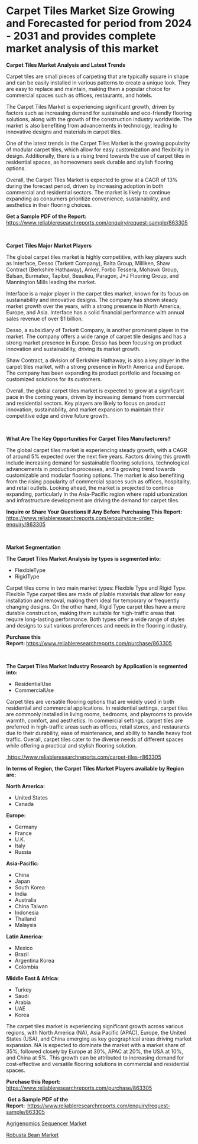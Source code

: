 <p><h1>Carpet Tiles Market Size Growing and Forecasted for period from 2024 - 2031 and provides complete market analysis of this market</h1></p><p><strong>Carpet Tiles Market Analysis and Latest Trends</strong></p>
<p><p>Carpet tiles are small pieces of carpeting that are typically square in shape and can be easily installed in various patterns to create a unique look. They are easy to replace and maintain, making them a popular choice for commercial spaces such as offices, restaurants, and hotels.</p><p>The Carpet Tiles Market is experiencing significant growth, driven by factors such as increasing demand for sustainable and eco-friendly flooring solutions, along with the growth of the construction industry worldwide. The market is also benefiting from advancements in technology, leading to innovative designs and materials in carpet tiles.</p><p>One of the latest trends in the Carpet Tiles Market is the growing popularity of modular carpet tiles, which allow for easy customization and flexibility in design. Additionally, there is a rising trend towards the use of carpet tiles in residential spaces, as homeowners seek durable and stylish flooring options.</p><p>Overall, the Carpet Tiles Market is expected to grow at a CAGR of 13% during the forecast period, driven by increasing adoption in both commercial and residential sectors. The market is likely to continue expanding as consumers prioritize convenience, sustainability, and aesthetics in their flooring choices.</p></p>
<p><strong>Get a Sample PDF of the Report:&nbsp;</strong> <a href="https://www.reliableresearchreports.com/enquiry/request-sample/863305">https://www.reliableresearchreports.com/enquiry/request-sample/863305</a></p>
<p>&nbsp;</p>
<p><strong>Carpet Tiles Major Market Players</strong></p>
<p><p>The global carpet tiles market is highly competitive, with key players such as Interface, Desso (Tarkett Company), Balta Group, Milliken, Shaw Contract (Berkshire Hathaway), Anker, Forbo Tessera, Mohawk Group, Balsan, Burmatex, Tapibel, Beaulieu, Paragon, J+J Flooring Group, and Mannington Mills leading the market.</p><p>Interface is a major player in the carpet tiles market, known for its focus on sustainability and innovative designs. The company has shown steady market growth over the years, with a strong presence in North America, Europe, and Asia. Interface has a solid financial performance with annual sales revenue of over $1 billion.</p><p>Desso, a subsidiary of Tarkett Company, is another prominent player in the market. The company offers a wide range of carpet tile designs and has a strong market presence in Europe. Desso has been focusing on product innovation and sustainability, driving its market growth.</p><p>Shaw Contract, a division of Berkshire Hathaway, is also a key player in the carpet tiles market, with a strong presence in North America and Europe. The company has been expanding its product portfolio and focusing on customized solutions for its customers.</p><p>Overall, the global carpet tiles market is expected to grow at a significant pace in the coming years, driven by increasing demand from commercial and residential sectors. Key players are likely to focus on product innovation, sustainability, and market expansion to maintain their competitive edge and drive future growth.</p></p>
<p>&nbsp;</p>
<p><strong>What Are The Key Opportunities For Carpet Tiles Manufacturers?</strong></p>
<p><p>The global carpet tiles market is experiencing steady growth, with a CAGR of around 5% expected over the next five years. Factors driving this growth include increasing demand for sustainable flooring solutions, technological advancements in production processes, and a growing trend towards customizable and modular flooring options. The market is also benefiting from the rising popularity of commercial spaces such as offices, hospitality, and retail outlets. Looking ahead, the market is projected to continue expanding, particularly in the Asia-Pacific region where rapid urbanization and infrastructure development are driving the demand for carpet tiles.</p></p>
<p><strong>Inquire or Share Your Questions If Any Before Purchasing This Report:</strong> <a href="https://www.reliableresearchreports.com/enquiry/pre-order-enquiry/863305">https://www.reliableresearchreports.com/enquiry/pre-order-enquiry/863305</a></p>
<p>&nbsp;</p>
<p><strong>Market Segmentation</strong></p>
<p><strong>The Carpet Tiles Market Analysis by types is segmented into:</strong></p>
<p><ul><li>FlexibleType</li><li>RigidType</li></ul></p>
<p><p>Carpet tiles come in two main market types: Flexible Type and Rigid Type. Flexible Type carpet tiles are made of pliable materials that allow for easy installation and removal, making them ideal for temporary or frequently changing designs. On the other hand, Rigid Type carpet tiles have a more durable construction, making them suitable for high-traffic areas that require long-lasting performance. Both types offer a wide range of styles and designs to suit various preferences and needs in the flooring industry.</p></p>
<p><strong>Purchase this Report:&nbsp;</strong><a href="https://www.reliableresearchreports.com/purchase/863305">https://www.reliableresearchreports.com/purchase/863305</a></p>
<p>&nbsp;</p>
<p><strong>The Carpet Tiles Market Industry Research by Application is segmented into:</strong></p>
<p><ul><li>ResidentialUse</li><li>CommercialUse</li></ul></p>
<p><p>Carpet tiles are versatile flooring options that are widely used in both residential and commercial applications. In residential settings, carpet tiles are commonly installed in living rooms, bedrooms, and playrooms to provide warmth, comfort, and aesthetics. In commercial settings, carpet tiles are preferred in high-traffic areas such as offices, retail stores, and restaurants due to their durability, ease of maintenance, and ability to handle heavy foot traffic. Overall, carpet tiles cater to the diverse needs of different spaces while offering a practical and stylish flooring solution.</p></p>
<p><a href="https://www.reliableresearchreports.com/carpet-tiles-r863305">&nbsp;https://www.reliableresearchreports.com/carpet-tiles-r863305</a></p>
<p><strong>In terms of Region, the Carpet Tiles Market Players available by Region are:</strong></p>
<p>
    <p> <strong> North America: </strong>
        <ul>
            <li>United States</li>
            <li>Canada</li>
        </ul>
        </p> 
    <p> <strong> Europe: </strong>
        <ul>
            <li>Germany</li>
            <li>France</li>
            <li>U.K.</li>
            <li>Italy</li>
            <li>Russia</li>
        </ul>
        </p> 
    <p> <strong> Asia-Pacific: </strong>
        <ul>
            <li>China</li>
            <li>Japan</li>
            <li>South Korea</li>
            <li>India</li>
            <li>Australia</li>
            <li>China Taiwan</li>
            <li>Indonesia</li>
            <li>Thailand</li>
            <li>Malaysia</li>
        </ul>
        </p> 
    <p> <strong> Latin America: </strong>
        <ul>
            <li>Mexico</li>
            <li>Brazil</li>
            <li>Argentina Korea</li>
            <li>Colombia</li>
        </ul>
        </p> 
    <p> <strong> Middle East & Africa: </strong>
        <ul>
            <li>Turkey</li>
            <li>Saudi</li>
            <li>Arabia</li>
            <li>UAE</li>
            <li>Korea</li>
        </ul>
    </p>
    </p>
<p><p>The carpet tiles market is experiencing significant growth across various regions, with North America (NA), Asia Pacific (APAC), Europe, the United States (USA), and China emerging as key geographical areas driving market expansion. NA is expected to dominate the market with a market share of 35%, followed closely by Europe at 30%, APAC at 20%, the USA at 10%, and China at 5%. This growth can be attributed to increasing demand for cost-effective and versatile flooring solutions in commercial and residential spaces.</p></p>
<p><strong>Purchase this Report: </strong><a href="https://www.reliableresearchreports.com/purchase/863305">https://www.reliableresearchreports.com/purchase/863305</a></p>
<p>&nbsp;<strong>Get a Sample PDF of the Report:&nbsp;&nbsp;</strong><a href="https://www.reliableresearchreports.com/enquiry/request-sample/863305">https://www.reliableresearchreports.com/enquiry/request-sample/863305</a></p>
<p><strong></strong></p>
<p><p><a href="https://www.linkedin.com/pulse/agrigenomics-sequencer-market-research-report-provides-zesof?trackingId=z%2Br6uJxtU1PU8KE8PfguPw%3D%3D">Agrigenomics Sequencer Market</a></p><p><a href="https://github.com/CliffMedina6/Market-Research-Report-List-5/blob/main/robusta-bean-market.md">Robusta Bean Market</a></p></p>
